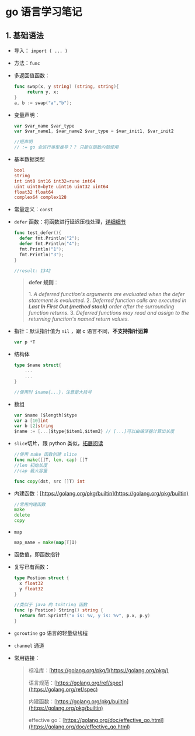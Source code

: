 # go 语言学习笔记

## 1. 基础语法

* 导入： `import ( ... )`

* 方法：`func`

* 多返回值函数：

  ```go
  func swap(x, y string) (string, string){
       return y, x;
  }
  a, b := swap("a","b");
  ```

* 变量声明：

  ```go
  var $var_name $var_type
  var $var_name1, $var_name2 $var_type = $var_init1, $var_init2
  
  //短声明
  // := go 会进行类型推导？？ 只能在函数内部使用
  ```

* 基本数据类型

  ```go
  bool
  string
  int int8 int16 int32=rune int64
  uint uint8=byte uint16 uint32 uint64
  float32 float64
  complex64 complex128
  ```

* 常量定义：`const`

* `defer` 函数：将函数进行延迟压栈处理，[详细细节](https://blog.golang.org/defer-panic-and-recover)

  ```go
  func test_defer(){
  	defer fmt.Println("2");
  	defer fmt.Println("4");
  	fmt.Println("1");
  	fmt.Println("3");
  }
  
  //result: 1342
  ```

  > **defer 规则**：
  >
  > 1. *A deferred function's arguments are evaluated when the defer statement is evaluated.*
  > 2. *Deferred function calls are executed in **Last In First Out (method stack)** order after the surrounding function returns.*
  > 3. *Deferred functions may read and assign to the returning function's named return values.*

* 指针：默认指针值为 `nil` ，跟 c 语言不同，**不支持指针运算**

  ```go
  var p *T
  ```

* 结构体

  ```go
  type $name struct{
      ...
      ...
  }
  
  //使用时 $name{...}，注意是大括号
  ```

* 数组

  ```go
  var $name [$length]$type
  var a [10]int
  var b [2]string
  $name := [...]$type{$item1,$item2} // [...]可以由编译器计算出长度
  ```

* `slice`切片，跟 python 类似，[拓展阅读](https://blog.golang.org/go-slices-usage-and-internals)

  ```go
  //使用 make 函数创建 slice
  func make([]T, len, cap) []T
  //len 初始长度
  //cap 最大容量
  
  func copy(dst, src []T) int
  ```

* 内建函数：[https://golang.org/pkg/builtin](https://golang.org/pkg/builtin)

  ```go
  //常用内建函数
  make
  delete
  copy
  ```

* `map` 

  ```go
  map_name = make(map[T]I)
  ```

* 函数值，即函数指针

* 复写已有函数：

  ```go
  type Postion struct {
  	x float32
  	y float32
  }
  
  //类似于 java 的 toString 函数
  func (p Postion) String() string {
  	return fmt.Sprintf("x is: %v, y is: %v", p.x, p.y)
  }
  ```

* `goroutine` go 语言的轻量级线程

* `channel` 通道

* 常用链接：

  >标准库：[https://golang.org/pkg/](https://golang.org/pkg/)
  >
  >语言规范：[https://golang.org/ref/spec](https://golang.org/ref/spec)
  >
  >内建函数：[https://golang.org/pkg/builtin](https://golang.org/pkg/builtin)
  >
  >effective go：[https://golang.org/doc/effective_go.html](https://golang.org/doc/effective_go.html)

  